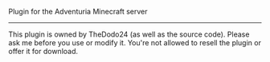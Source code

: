 Plugin for the Adventuria Minecraft server

---------------

This plugin is owned by TheDodo24 (as well as the source code). Please ask me before you use or modify it.
You're not allowed to resell the plugin or offer it for download.
